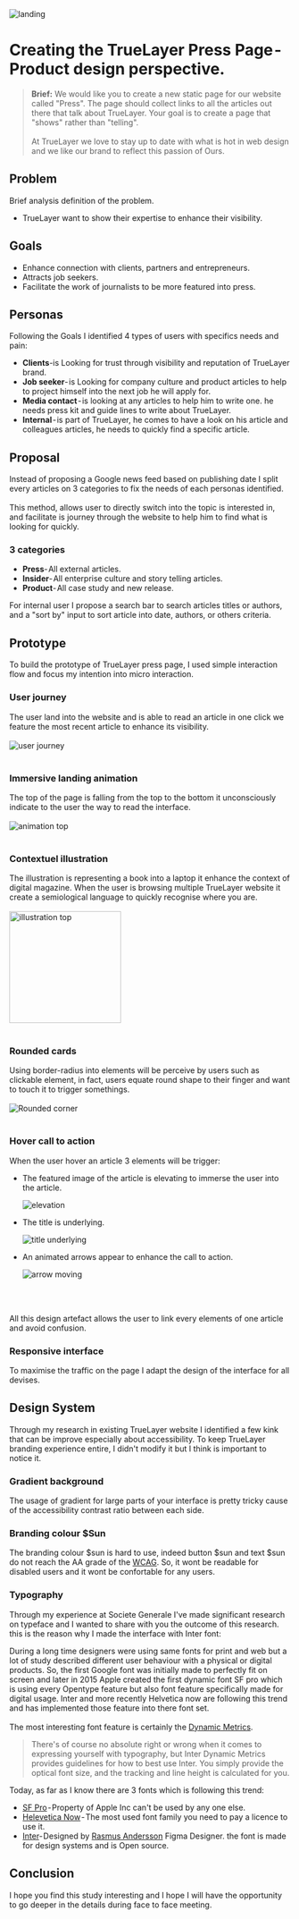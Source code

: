 <img src="https://user-images.githubusercontent.com/29161010/70810937-99d2af00-1dbc-11ea-851f-69e5460e6d42.png" alt="landing">

# Creating the TrueLayer Press Page - Product design perspective.

> **Brief:** We would like you to create a new static page for our website called "Press". The page should collect links to all the articles out there that talk about TrueLayer. Your goal is to create a page that "shows" rather than "telling".<br><br>At TrueLayer we love to stay up to date with what is hot in web design and we like our brand to reflect this passion of Ours.

## Problem
Brief analysis definition of the problem.
* TrueLayer want to show their expertise to enhance their visibility.

## Goals
* Enhance connection with clients, partners and entrepreneurs.
* Attracts job seekers. 
* Facilitate the work of journalists to be more featured into press.

## Personas
Following the Goals I identified 4 types of users with specifics needs and pain:
* __Clients__-is Looking for trust through visibility and reputation of TrueLayer brand.
* __Job seeker__- is Looking for company culture and product articles to help to project himself into the next job he will apply for.
* __Media contact__ - is  looking at any articles to help him to write one. he needs press kit and guide lines to write about TrueLayer.
* __Internal__ - is part of TrueLayer, he comes to have a look on his article and colleagues articles, he needs to quickly find a specific article.

## Proposal
Instead of proposing a Google news feed based on publishing date I split every articles on 3 categories to fix the needs of each personas identified. 
<br><br>
This method, allows user to directly switch into the topic is interested in, and facilitate is journey through the website to help him to find what is looking for quickly.

### 3 categories
* __Press__- All external articles.
* __Insider__- All enterprise culture and story telling articles.
* __Product__- All case study and new release.

For internal user I propose a search bar to search articles titles or authors, and a "sort by" input to sort article into date, authors, or others criteria.

## Prototype
To build the prototype of TrueLayer press page, I used simple interaction flow and focus my intention into micro interaction.

### User journey
The user land into the website and is able to read an article in one click we feature the most recent article to enhance its visibility.
<br><br>
<img src="https://user-images.githubusercontent.com/29161010/70810954-a0f9bd00-1dbc-11ea-85f7-876af142b31c.png" alt="user journey">
<br><br>

### Immersive landing animation
The top of the page is falling from the top to the bottom it unconsciously indicate to the user the way to read the interface.
<br><br>
<img src="https://user-images.githubusercontent.com/29161010/70812554-c2a87380-1dbf-11ea-8bb7-6bda873afe9d.gif" alt="animation top">
<br><br>

### Contextuel illustration
The illustration is representing a book into a laptop it enhance the context of digital magazine. When the user is browsing multiple TrueLayer website it create a semiological language to quickly recognise where  you are.
<br><br>
<img src="https://user-images.githubusercontent.com/29161010/70810969-a8b96180-1dbc-11ea-8e97-9167695ca43a.png" width="200" alt="illustration top">
<br><br>

### Rounded cards
Using border-radius into elements will be perceive by users such as clickable element, in fact, users equate round shape to their finger and want to touch it to trigger somethings. 
<br><br>
<img src="https://user-images.githubusercontent.com/29161010/70813158-f637cd80-1dc0-11ea-9791-f800cb561d34.png" alt="Rounded corner">
<br><br>
### Hover call to action
When the user hover an article 3 elements will be trigger:

* The featured image of the article is elevating to immerse the user into the article.
  
  <img src="https://user-images.githubusercontent.com/29161010/70813662-c3420980-1dc1-11ea-895a-5a5b1cc147d6.gif" alt="elevation">
  
* The title is underlying.
  
  <img src="https://user-images.githubusercontent.com/29161010/70813632-b7564780-1dc1-11ea-9f4f-43f51df49a92.png" alt="title underlying">
  
* An animated arrows appear to enhance the call to action.
  
  <img src="https://user-images.githubusercontent.com/29161010/70813694-d05ef880-1dc1-11ea-92c3-131b1eaee7d8.gif" alt="arrow moving">
<br><br>

All this design artefact allows the user to link every elements of one article and avoid confusion.

### Responsive interface
To maximise the traffic on the page I adapt the design of the interface for all devises.

## Design System
Through my research in existing TrueLayer website I identified a few kink that can be improve especially about accessibility. To keep TrueLayer branding experience entire, I didn't modify it but I think is important to notice it.

### Gradient background
The usage of gradient for large parts of your interface is pretty tricky cause of the accessibility contrast ratio between each side.

### Branding colour $Sun 
The branding colour $sun is hard to use, indeed button $sun and text $sun do not reach the AA grade of the [WCAG]. So, it wont be readable for disabled users and it wont be confortable for any users.

### Typography
Through my experience at Societe Generale I've made significant research on typeface and I wanted to share with you the outcome of this research. this is the reason why I made the interface with Inter font:

During a long time designers were using same fonts for print and web but a lot of study described different user behaviour with a physical or digital products. So, the first Google font was initially made to perfectly fit on screen and later in 2015 Apple created the first dynamic font SF pro which is using every Opentype feature but also font feature specifically made for digital usage. Inter and more recently Helvetica now are following this trend and has implemented those feature into there font set.
<br><br>
The most interesting font feature is certainly the [Dynamic Metrics].

> There's of course no absolute right or wrong when it comes to expressing yourself with typography, but Inter Dynamic Metrics provides guidelines for how to best use Inter. You simply provide the optical font size, and the tracking and line height is calculated for you.

Today, as far as I know there are 3 fonts which is following this trend:
* [SF Pro] - Property of Apple Inc can't be used by any one else.
* [Helevetica Now] - The most used font family you need to pay a licence to use it.
* [Inter]- Designed by [Rasmus Andersson] Figma Designer. the font is made for design systems and is Open source.

## Conclusion
I hope you find this study interesting and I hope I will have the opportunity to go deeper in the details during face to face meeting.

[WCAG]: https://contrastchecker.com/
[Dynamic Metrics]: https://rsms.me/inter/dynmetrics/
[SF Pro]: https://developer.apple.com/fonts/
[Helevetica Now]: https://www.monotype.com/fonts/helvetica-now
[Inter]: https://rsms.me/inter/
[Rasmus Andersson]: https://rsms.me/about/
